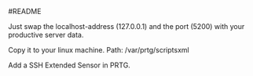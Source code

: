 #README

Just swap the localhost-address (127.0.0.1) and the port (5200) with your productive server data.

Copy it to your linux machine.
Path: /var/prtg/scriptsxml

Add a SSH Extended Sensor in PRTG.

